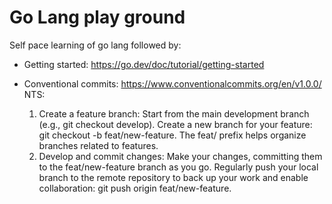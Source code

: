 # Go Lang play ground

Self pace learning of go lang followed by:
- Getting started: https://go.dev/doc/tutorial/getting-started
- Conventional commits: https://www.conventionalcommits.org/en/v1.0.0/
NTS:

    1. Create a feature branch:
        Start from the main development branch (e.g., git checkout develop).
        Create a new branch for your feature: git checkout -b feat/new-feature. The feat/ prefix helps organize branches related to features. 
    2. Develop and commit changes:
        Make your changes, committing them to the feat/new-feature branch as you go.
        Regularly push your local branch to the remote repository to back up your work and enable collaboration: git push origin feat/new-feature.